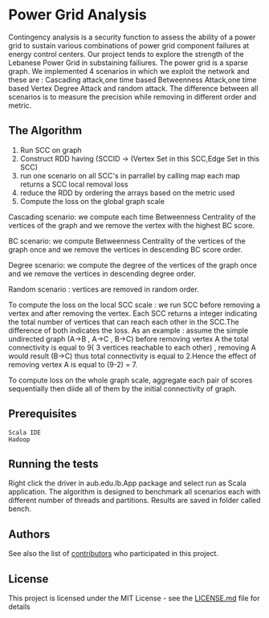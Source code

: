 # Power Grid Analysis

Contingency analysis is a security function to assess the ability of a power grid to sustain various combinations of power grid component failures at energy control centers.
Our project tends to explore the strength of the Lebanese Power Grid in substaining failiures.
The power grid is a sparse graph.
We implemented 4 scenarios in which we exploit the network and these are : Cascading attack,one time based Betweenness Attack,one time based
Vertex Degree Attack and random attack.
The difference between all scenarios is to measure the precision while removing in different order and metric.

## The Algorithm

1) Run SCC on graph
2) Construct RDD having (SCCID -> (Vertex Set in this SCC,Edge Set in this SCC)
3) run one scenario on all SCC's in parrallel by calling map 
   each map returns a SCC local removal loss
4) reduce the RDD by ordering the arrays based on the metric used
5) Compute the loss on the global graph scale	

Cascading scenario: we compute each time Betweenness Centrality of the vertices of the graph and we remove the vertex with the highest BC score.

BC scenario: we compute Betweenness Centrality of the vertices of the graph once and we remove the vertices in descending BC  score order.

Degree scenario: we compute the degree of the vertices of the graph once and we remove the vertices in descending degree order.

Random scenario : vertices are removed in random order.

To compute the loss on the local SCC scale : we run SCC before removing a vertex and after removing the vertex. Each SCC returns a integer 
indicating the total number of vertices that can reach each other in the SCC.The difference of both indicates the loss.
As an example : assume the simple undirected graph (A->B , A->C , B->C) before removing vertex A the total connectivity is equal to 9( 3 vertices reachable to each other) , removing A would result (B->C) thus total connectivity is equal to 2.Hence the effect of removing 
vertex A is equal to (9-2) = 7.

To compute loss on the whole graph scale, aggregate each pair of scores sequentially then diide all of them by the initial connectivity of
graph. 

## Prerequisites
```
Scala IDE
Hadoop
```

## Running the tests
Right click the driver in aub.edu.lb.App package and select run as Scala application. The algorithm is designed to benchmark all
scenarios each with different number of threads and partitions. Results are saved in folder called bench.


## Authors
See also the list of [contributors](https://github.com/your/project/contributors) who participated in this project.

## License

This project is licensed under the MIT License - see the [LICENSE.md](LICENSE.md) file for details

